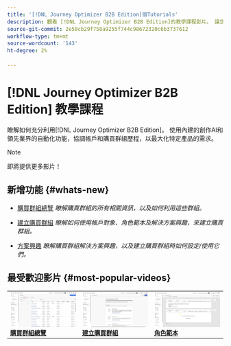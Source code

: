 ```yaml
---
title: '[!DNL Journey Optimizer B2B Edition]個Tutorials'
description: 觀看 [!DNL Journey Optimizer B2B Edition]的教學課程影片。 讓您更瞭解如何協調帳戶和購買團體歷程等。
source-git-commit: 2e58cb29f758a9255f744c98672320c6b3737612
workflow-type: tm+mt
source-wordcount: '143'
ht-degree: 2%

---
```



# [!DNL Journey Optimizer B2B Edition] 教學課程

瞭解如何充分利用[!DNL Journey Optimizer B2B Edition]。 使用內建的創作AI和領先業界的自動化功能，協調帳戶和購買群組歷程，以最大化特定產品的需求。

>[!NOTE]
>
>即將提供更多影片！

## 新增功能 {#whats-new}

* [購買群組總覽](/help/buying-groups/buying-groups-overview.md)
  _瞭解購買群組的所有相關資訊，以及如何利用這些群組。_

* [建立購買群組](/help/buying-groups/create-a-buying-group.md)
  _瞭解如何使用帳戶對象、角色範本及解決方案興趣，來建立購買群組。_

* [方案興趣](/help/buying-groups/solution-interest.md)
  _瞭解購買群組解決方案興趣，以及建立購買群組時如何設定/使用它們。_

## 最受歡迎影片 {#most-popular-videos}

<table>
<tr>
<td>
<a href="/help/buying-groups/buying-groups-overview.md"><img alt="「購買群組概述」影片的影像縮圖" src="assets/buying-groups-overview.png"></a>
<div><a href="/help/buying-groups/buying-groups-overview.md"><strong>購買群組總覽</strong></a></div>
</td>
<td>
<a href="/help/buying-groups/create-a-buying-group.md"><img alt="「建立購買群組」影片的影像縮圖" src="assets/create-a-buying-group.png"></a>
<div><a href="/help/buying-groups/create-a-buying-group.md"><strong>建立購買群組</strong></a></div>
</td>
<td>
<a href="/help/buying-groups/role-templates.md"><img alt="「角色範本」影片的影像縮圖" src="assets/role-templates.png" /></a>
<div><a href="/help/buying-groups/role-templates.md"><strong>角色範本</strong></a></div>
</td>
</tr>
</table>
